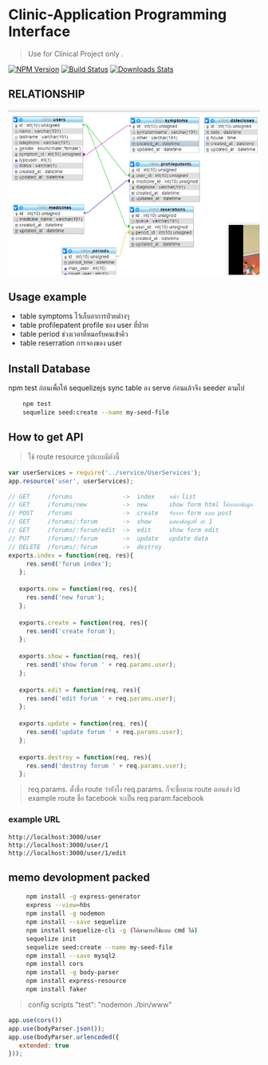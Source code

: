 # Clinic-Application Programming Interface
> Use for Clinical Project only . 

[![NPM Version][npm-image]][npm-url]
[![Build Status][travis-image]][travis-url]
[![Downloads Stats][npm-downloads]][npm-url]

##  RELATIONSHIP

![](ER-DIAGRAM.png)



## Usage example

- table symptoms  ไว้เก็บอาการป่วยต่างๆ 
- table profilepatent     profile ของ user ที่ป่วย
- table period ช่วงเวลาที่หมอรับคนเข้าคิว
- table reserration การจองของ user



## Install Database
npm test ก่อนเพื่อให้ sequelizejs sync table ลง serve ก่อนแล้วจึง seeder ตามไป
```sh
    npm test
    sequelize seed:create --name my-seed-file
```

## How to get API 
> ใช้ route resource รูปแบบมีดังนี้  
 ```javascript
var userServices = require('../service/UserServices');
app.resource('user', userServices);
```

 ```javascript
// GET     /forums              ->  index    หน้า list
// GET     /forums/new          ->  new      show form html ให้กรอกข้อมูล
// POST    /forums              ->  create   รับจาก form แบบ post
// GET     /forums/:forum       ->  show     แสดงข้อมูลที่ ละ 1
// GET     /forums/:forum/edit  ->  edit     show form edit
// PUT     /forums/:forum       ->  update   update data
// DELETE  /forums/:forum       ->  destroy
exports.index = function(req, res){
      res.send('forum index');
    };

    exports.new = function(req, res){
      res.send('new forum');
    };

    exports.create = function(req, res){
      res.send('create forum');
    };

    exports.show = function(req, res){
      res.send('show forum ' + req.params.user);
    };

    exports.edit = function(req, res){
      res.send('edit forum ' + req.params.user);
    };

    exports.update = function(req, res){
      res.send('update forum ' + req.params.user);
    };

    exports.destroy = function(req, res){
      res.send('destroy forum ' + req.params.user);
    };
```
>  req.params.  ตั้งชื่อ route ว่ายังไง  req.params. ก็จะชื่อตาม route ตอนส่ง Id 
example   route ชื่อ  facebook  จะเป็น req.param.facebook

### example URL
```
http://localhost:3000/user
http://localhost:3000/user/1
http://localhost:3000/user/1/edit

```

## memo  devolopment packed
```sh
     npm install -g express-generator
     express --view=hbs
     npm install -g nodemon
     npm install --save sequelize
     npm install sequelize-cli -g (ให้สามารถใช้แบบ cmd ได้) 
     sequelize init
     sequelize seed:create --name my-seed-file
     npm install --save mysql2
     npm install cors
     npm install -g body-parser
     npm install express-resource
     npm install faker
```
 > config scripts   "test": "nodemon ./bin/www"

 ```javascript
app.use(cors())
app.use(bodyParser.json());
app.use(bodyParser.urlencoded({
    extended: true
}));
```
<!-- Markdown link & img dfn's -->
[npm-image]: https://img.shields.io/npm/v/datadog-metrics.svg?style=flat-square
[npm-url]: https://npmjs.org/package/datadog-metrics
[npm-downloads]: https://img.shields.io/npm/dm/datadog-metrics.svg?style=flat-square
[travis-image]: https://img.shields.io/travis/dbader/node-datadog-metrics/master.svg?style=flat-square
[travis-url]: https://travis-ci.org/dbader/node-datadog-metrics
[wiki]: https://github.com/yourname/yourproject/wiki
